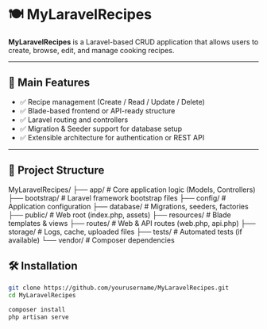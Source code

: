 # 🍽️ MyLaravelRecipes

**MyLaravelRecipes** is a Laravel-based CRUD application that allows users to create, browse, edit, and manage cooking recipes.  

---

## 🚀 Main Features

- ✅ Recipe management (Create / Read / Update / Delete)
- ✅ Blade-based frontend or API-ready structure
- ✅ Laravel routing and controllers
- ✅ Migration & Seeder support for database setup
- ✅ Extensible architecture for authentication or REST API

---

## 📁 Project Structure

MyLaravelRecipes/
├── app/         # Core application logic (Models, Controllers)
├── bootstrap/   # Laravel framework bootstrap files
├── config/      # Application configuration
├── database/    # Migrations, seeders, factories
├── public/      # Web root (index.php, assets)
├── resources/   # Blade templates & views
├── routes/      # Web & API routes (web.php, api.php)
├── storage/     # Logs, cache, uploaded files
├── tests/       # Automated tests (if available)
└── vendor/      # Composer dependencies



## 🛠️ Installation

```bash
git clone https://github.com/yourusername/MyLaravelRecipes.git
cd MyLaravelRecipes

composer install
php artisan serve
